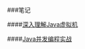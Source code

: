 ###笔记

####[深入理解Java虚拟机](https://github.com/llohellohe/llohellohe.github.com/tree/master/readers/%E6%B7%B1%E5%85%A5%E7%90%86%E8%A7%A3Java%E8%99%9A%E6%8B%9F%E6%9C%BA)



####[Java并发编程实战](https://github.com/llohellohe/llohellohe.github.com/tree/master/readers/Java%E5%B9%B6%E5%8F%91%E7%BC%96%E7%A8%8B%E5%AE%9E%E6%88%98)
